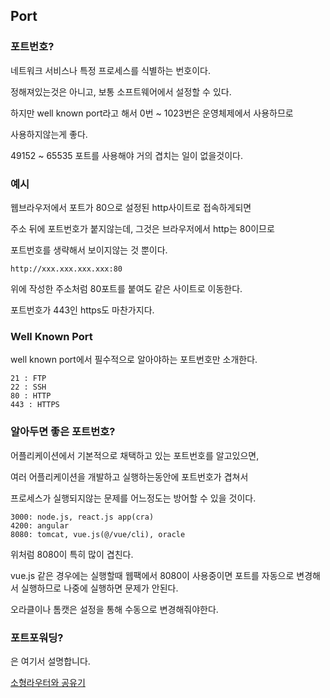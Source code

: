 ## Port

### 포트번호?

네트워크 서비스나 특정 프로세스를 식별하는 번호이다.

정해져있는것은 아니고, 보통 소프트웨어에서 설정할 수 있다.

하지만 well known port라고 해서 0번 ~ 1023번은 운영체제에서 사용하므로

사용하지않는게 좋다.

49152 ~ 65535 포트를 사용해야 거의 겹치는 일이 없을것이다.

### 예시

웹브라우저에서 포트가 80으로 설정된 http사이트로 접속하게되면

주소 뒤에 포트번호가 붙지않는데, 그것은 브라우저에서 http는 80이므로

포트번호를 생략해서 보이지않는 것 뿐이다.
```
http://xxx.xxx.xxx.xxx:80
```
위에 작성한 주소처럼 80포트를 붙여도 같은 사이트로 이동한다.

포트번호가 443인 https도 마찬가지다.


### Well Known Port

well known port에서 필수적으로 알아야하는 포트번호만 소개한다.
```
21 : FTP
22 : SSH
80 : HTTP
443 : HTTPS
```

### 알아두면 좋은 포트번호?

어플리케이션에서 기본적으로 채택하고 있는 포트번호를 알고있으면,

여러 어플리케이션을 개발하고 실행하는동안에 포트번호가 겹쳐서

프로세스가 실행되지않는 문제를 어느정도는 방어할 수 있을 것이다.

```
3000: node.js, react.js app(cra)
4200: angular
8080: tomcat, vue.js(@/vue/cli), oracle
```

위처럼 8080이 특히 많이 겹친다.

vue.js 같은 경우에는 실행할때 웹팩에서 8080이 사용중이면 포트를 자동으로 변경해서 실행하므로 나중에 실행하면 문제가 안된다.

오라클이나 톰캣은 설정을 통해 수동으로 변경해줘야한다.

### 포트포워딩?

은 여기서 설명합니다.

[소형라우터와 공유기](network/home-router.md)
